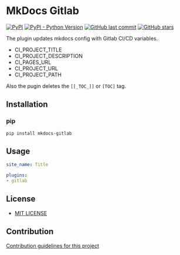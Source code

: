 # MkDocs Gitlab

[![PyPI](https://img.shields.io/pypi/v/mkdocs-gitlab)](https://pypi.org/project/mkdocs-gitlab/)
[![PyPI - Python Version](https://img.shields.io/pypi/pyversions/mkdocs-gitlab)](https://www.python.org/downloads/)
[![GitHub last commit](https://img.shields.io/github/last-commit/daxartio/mkdocs-gitlab)](https://github.com/daxartio/mkdocs-gitlab)
[![GitHub stars](https://img.shields.io/github/stars/daxartio/mkdocs-gitlab?style=social)](https://github.com/daxartio/mkdocs-gitlab)

The plugin updates mkdocs config with Gitlab CI/CD variables.

- CI_PROJECT_TITLE
- CI_PROJECT_DESCRIPTION
- CI_PAGES_URL
- CI_PROJECT_URL
- CI_PROJECT_PATH

Also the pugin deletes the `[[_TOC_]]` or `[TOC]` tag.

## Installation

### pip

```
pip install mkdocs-gitlab
```

## Usage

```yaml
site_name: Title

plugins:
- gitlab

```

## License

* [MIT LICENSE](LICENSE)

## Contribution

[Contribution guidelines for this project](CONTRIBUTING.md)
